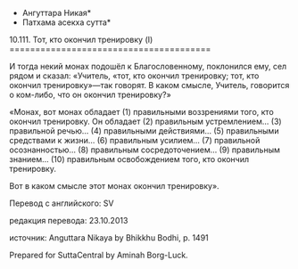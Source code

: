 * Ангуттара Никая*
* Патхама асекха сутта*

10\.111\. Тот, кто окончил тренировку \(I\)
\=\=\=\=\=\=\=\=\=\=\=\=\=\=\=\=\=\=\=\=\=\=\=\=\=\=\=\=\=\=\=\=\=\=\=\=\=\=\=

И тогда некий монах подошёл к Благословенному, поклонился ему, сел рядом и сказал: «Учитель, «тот, кто окончил тренировку; тот, кто окончил тренировку»—так говорят\. В каком смысле, Учитель, говорится о ком\-либо, что он окончил тренировку?»

«Монах, вот монах обладает \(1\) правильными воззрениями того, кто окончил тренировку\. Он обладает \(2\) правильным устремлением… \(3\) правильной речью… \(4\) правильными действиями… \(5\) правильными средствами к жизни… \(6\) правильным усилием… \(7\) правильной осознанностью… \(8\) правильным сосредоточением… \(9\) правильным знанием… \(10\) правильным освобождением того, кто окончил тренировку\.

Вот в каком смысле этот монах окончил тренировку»\.

Перевод с английского: SV

редакция перевода: 23\.10\.2013

источник: Anguttara Nikaya by Bhikkhu Bodhi, p\. 1491

Prepared for SuttaCentral by Aminah Borg\-Luck\.